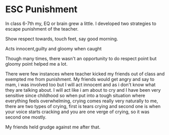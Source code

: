# ESC Punishment
In class 6-7th my, EQ or brain grew a little. I developed two strategies to escape punishment of the teacher.

Show respect towards, touch feet, say good morning.

Acts innocent,guilty and gloomy when caught

Though many times, there wasn't an opportunity to do respect point but gloomy point helped me a lot.

There were few instances where teacher kicked my friends out of class and exempted me from punishment. My friends would get angry and say to mam, i was involved too but I will act innocent and as i don't know what they are talking about. I will act like i am about to cry and I have been very sensitive since childhood so when put into a tough situation where everything feels overwhelming, crying comes really very naturally to me, there are two types of crying, first is tears crying and second one is when your voice starts cracking and you are one verge of crying, so it was second one mostly.

My friends held grudge against me after that.
